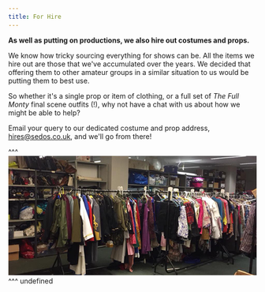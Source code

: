 ```yaml
---
title: For Hire
---
```

**As well as putting on productions, we also hire out costumes and props.** 

We know how tricky sourcing everything for shows can be. All the items we hire out are those that we've accumulated over the years. We decided that offering them to other amateur groups in a similar situation to us would be putting them to best use. 

So whether it's a single prop or item of clothing, or a full set of *The Full Monty* final scene outfits (!), why not have a chat with us about how we might be able to help? 

Email your query to our dedicated costume and prop address, [hires@sedos.co.uk](hires@sedos.co.uk), and we'll go from there!

^^^ ![](/assets/costunmes.jpg)
^^^ undefined